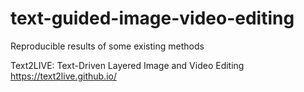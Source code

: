 # text-guided-image-video-editing
Reproducible results of some existing methods

Text2LIVE: Text-Driven Layered Image and Video Editing
https://text2live.github.io/


